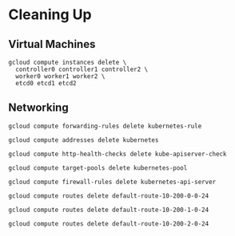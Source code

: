 # Cleaning Up

## Virtual Machines

```
gcloud compute instances delete \
  controller0 controller1 controller2 \
  worker0 worker1 worker2 \
  etcd0 etcd1 etcd2
```

## Networking


```
gcloud compute forwarding-rules delete kubernetes-rule
```

```
gcloud compute addresses delete kubernetes
```

```
gcloud compute http-health-checks delete kube-apiserver-check
```

```
gcloud compute target-pools delete kubernetes-pool
```

```
gcloud compute firewall-rules delete kubernetes-api-server
```

```
gcloud compute routes delete default-route-10-200-0-0-24
```

```
gcloud compute routes delete default-route-10-200-1-0-24
```

```
gcloud compute routes delete default-route-10-200-2-0-24
```
